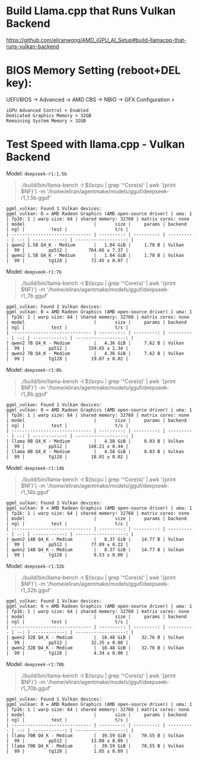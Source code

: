 # Build Llama.cpp that Runs Vulkan Backend

https://github.com/eliranwong/AMD_iGPU_AI_Setup#build-llamacpp-that-runs-vulkan-backend

# BIOS Memory Setting (reboot+DEL key):

UEFI/BIOS -> Advanced -> AMD CBS -> NBIO -> GFX Configuration > 

```
iGPU Advanced Control > Enabled
Dedicated Graphics Memory > 32GB
Remaining System Memory > 32GB
```

# Test Speed with llama.cpp - Vulkan Backend

Model: `deepseek-r1:1.5b`

> ./build/bin/llama-bench -t $(lscpu | grep '^Core(s)' | awk '{print $NF}') -m '/home/eliran/agentmake/models/gguf/deepseek-r1_1.5b.gguf'

```
ggml_vulkan: Found 1 Vulkan devices:
ggml_vulkan: 0 = AMD Radeon Graphics (AMD open-source driver) | uma: 1 | fp16: 1 | warp size: 64 | shared memory: 32768 | matrix cores: none
| model                          |       size |     params | backend    | ngl |          test |                  t/s |
| ------------------------------ | ---------: | ---------: | ---------- | --: | ------------: | -------------------: |
| qwen2 1.5B Q4_K - Medium       |   1.04 GiB |     1.78 B | Vulkan     |  99 |         pp512 |        764.66 ± 7.37 |
| qwen2 1.5B Q4_K - Medium       |   1.04 GiB |     1.78 B | Vulkan     |  99 |         tg128 |         72.45 ± 0.07 |
```

Model: `deepseek-r1:7b`

> ./build/bin/llama-bench -t $(lscpu | grep '^Core(s)' | awk '{print $NF}') -m '/home/eliran/agentmake/models/gguf/deepseek-r1_7b.gguf'

```
ggml_vulkan: Found 1 Vulkan devices:
ggml_vulkan: 0 = AMD Radeon Graphics (AMD open-source driver) | uma: 1 | fp16: 1 | warp size: 64 | shared memory: 32768 | matrix cores: none
| model                          |       size |     params | backend    | ngl |          test |                  t/s |
| ------------------------------ | ---------: | ---------: | ---------- | --: | ------------: | -------------------: |
| qwen2 7B Q4_K - Medium         |   4.36 GiB |     7.62 B | Vulkan     |  99 |         pp512 |        159.65 ± 1.34 |
| qwen2 7B Q4_K - Medium         |   4.36 GiB |     7.62 B | Vulkan     |  99 |         tg128 |         19.07 ± 0.02 |
```

Model: `deepseek-r1:8b`

> ./build/bin/llama-bench -t $(lscpu | grep '^Core(s)' | awk '{print $NF}') -m '/home/eliran/agentmake/models/gguf/deepseek-r1_8b.gguf'

```
ggml_vulkan: Found 1 Vulkan devices:
ggml_vulkan: 0 = AMD Radeon Graphics (AMD open-source driver) | uma: 1 | fp16: 1 | warp size: 64 | shared memory: 32768 | matrix cores: none
| model                          |       size |     params | backend    | ngl |          test |                  t/s |
| ------------------------------ | ---------: | ---------: | ---------- | --: | ------------: | -------------------: |
| llama 8B Q4_K - Medium         |   4.58 GiB |     8.03 B | Vulkan     |  99 |         pp512 |        148.21 ± 0.44 |
| llama 8B Q4_K - Medium         |   4.58 GiB |     8.03 B | Vulkan     |  99 |         tg128 |         18.01 ± 0.02 |
```

Model: `deepseek-r1:14b`

> ./build/bin/llama-bench -t $(lscpu | grep '^Core(s)' | awk '{print $NF}') -m '/home/eliran/agentmake/models/gguf/deepseek-r1_14b.gguf'

```
ggml_vulkan: Found 1 Vulkan devices:
ggml_vulkan: 0 = AMD Radeon Graphics (AMD open-source driver) | uma: 1 | fp16: 1 | warp size: 64 | shared memory: 32768 | matrix cores: none
| model                          |       size |     params | backend    | ngl |          test |                  t/s |
| ------------------------------ | ---------: | ---------: | ---------- | --: | ------------: | -------------------: |
| qwen2 14B Q4_K - Medium        |   8.37 GiB |    14.77 B | Vulkan     |  99 |         pp512 |         77.89 ± 0.22 |
| qwen2 14B Q4_K - Medium        |   8.37 GiB |    14.77 B | Vulkan     |  99 |         tg128 |          9.53 ± 0.00 |
```

Model: `deepseek-r1:32b`

> ./build/bin/llama-bench -t $(lscpu | grep '^Core(s)' | awk '{print $NF}') -m '/home/eliran/agentmake/models/gguf/deepseek-r1_32b.gguf'

```
ggml_vulkan: Found 1 Vulkan devices:
ggml_vulkan: 0 = AMD Radeon Graphics (AMD open-source driver) | uma: 1 | fp16: 1 | warp size: 64 | shared memory: 32768 | matrix cores: none
| model                          |       size |     params | backend    | ngl |          test |                  t/s |
| ------------------------------ | ---------: | ---------: | ---------- | --: | ------------: | -------------------: |
| qwen2 32B Q4_K - Medium        |  18.48 GiB |    32.76 B | Vulkan     |  99 |         pp512 |         32.35 ± 0.08 |
| qwen2 32B Q4_K - Medium        |  18.48 GiB |    32.76 B | Vulkan     |  99 |         tg128 |          4.34 ± 0.00 |
```

Model: `deepseek-r1:70b`

> ./build/bin/llama-bench -t $(lscpu | grep '^Core(s)' | awk '{print $NF}') -m '/home/eliran/agentmake/models/gguf/deepseek-r1_70b.gguf'

```
ggml_vulkan: Found 1 Vulkan devices:
ggml_vulkan: 0 = AMD Radeon Graphics (AMD open-source driver) | uma: 1 | fp16: 1 | warp size: 64 | shared memory: 32768 | matrix cores: none
| model                          |       size |     params | backend    | ngl |          test |                  t/s |
| ------------------------------ | ---------: | ---------: | ---------- | --: | ------------: | -------------------: |
| llama 70B Q4_K - Medium        |  39.59 GiB |    70.55 B | Vulkan     |  99 |         pp512 |         13.08 ± 0.09 |
| llama 70B Q4_K - Medium        |  39.59 GiB |    70.55 B | Vulkan     |  99 |         tg128 |          1.85 ± 0.09 |
```